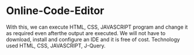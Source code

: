 # Online-Code-Editor
With this, we can execute HTML, CSS, JAVASCRIPT program and change it as required even afterthe output are executed.
We will not have to download, install and configure an IDE and it is free of cost.
Technology used HTML, CSS, JAVASCRIPT, J-Query.
